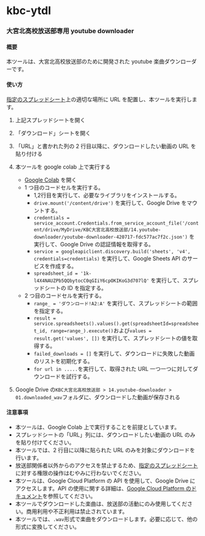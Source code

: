 # kbc-ytdl

### 大宮北高校放送部専用 youtube downloader

#### 概要

本ツールは、大宮北高校放送部のために開発された youtube 楽曲ダウンローダーです。

#### 使い方

[指定のスプレッドシート](https://docs.google.com/spreadsheets/d/1k-l4X4NAUZPb5QQbytocC0qGIiY6cpOKIKoG3d707lQ/edit?usp=sharing)上の適切な場所に URL を配置し、本ツールを実行します。

1. 上記スプレッドシートを開く
2. 「ダウンロード」シートを開く
3. 「URL」と書かれた列の 2 行目以降に、ダウンロードしたい動画の URL を貼り付ける
4. 本ツールを google colab 上で実行する

    - [Google Colab](https://colab.research.google.com/) を開く
    - 1 つ目のコードセルを実行する。
        - 1,2行目を実行して、必要なライブラリをインストールする。
        - `drive.mount('/content/drive')` を実行して、Google Drive をマウントする。
        - `credentials = service_account.Credentials.from_service_account_file('/content/drive/MyDrive/KBC大宮北高校放送部/14.youtube-downloader/youtube-downloader-420717-fdc577ac7f2c.json')` を実行して、Google Drive の認証情報を取得する。
        - `service = googleapiclient.discovery.build('sheets', 'v4', credentials=credentials)` を実行して、Google Sheets API のサービスを作成する。
        - `spreadsheet_id = '1k-l4X4NAUZPb5QQbytocC0qGIiY6cpOKIKoG3d707lQ'` を実行して、スプレッドシートの ID を指定する。
    - 2 つ目のコードセルを実行する。
        - `range_ = 'ダウンロード!A2:A'` を実行して、スプレッドシートの範囲を指定する。
        - `result = service.spreadsheets().values().get(spreadsheetId=spreadsheet_id, range=range_).execute()`および`values = result.get('values', [])` を実行して、スプレッドシートの値を取得する。
        - `failed_downloads = []` を実行して、ダウンロードに失敗した動画のリストを初期化する。
        - `for url in .....`を実行して、取得された URL 一つ一つに対してダウンロードを試行する。

5. Google Drive の`KBC大宮北高校放送部 > 14.youtube-downloader > 01.downloaded_wav`フォルダに、ダウンロードした動画が保存される

#### 注意事項

-   本ツールは、Google Colab 上で実行することを前提としています。
-   スプレッドシートの「URL」列には、ダウンロードしたい動画の URL のみを貼り付けてください。
-   本ツールでは、2 行目に以降に貼られた URL のみを対象にダウンロードを行います。
-   放送部関係者以外からのアクセスを禁止するため、[指定のスプレッドシート](https://docs.google.com/spreadsheets/d/1k-l4X4NAUZPb5QQbytocC0qGIiY6cpOKIKoG3d707lQ/edit?gid=0#gid=0)に対する権限の操作はむやみに行わないでください。
-   本ツールは、Google Cloud Platform の API を使用して、Google Drive にアクセスします。API の使用に関する詳細は、[Google Cloud Platform のドキュメント](https://cloud.google.com/docs)を参照してください。
-   本ツールでダウンロードした楽曲は、放送部の活動にのみ使用してください。商用利用や不正利用は禁止されています。
-   本ツールでは、`.wav`形式で楽曲をダウンロードします。必要に応じて、他の形式に変換してください。
